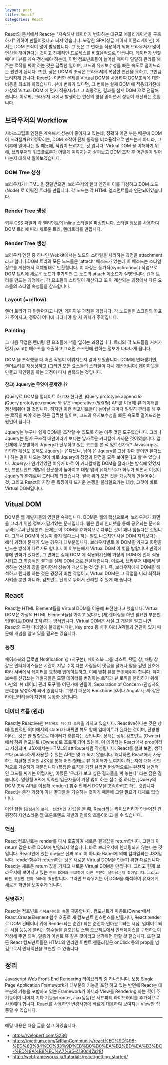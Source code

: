 ```yaml
---
layout: post
title: React? 
categories: React
---
```


React의 문서에서 React는 "지속해서 데이터가 변화하는 대규모 애플리케이션을 구축하기" 위하여 만들어졌다고 써져 있습니다. 복잡한 SPA(싱글 페이지 어플리케이션) 에서는 DOM 조작이 많이 발생합니다. 그 뜻은 그 변화를 적용하기 위해 브라우저가 많이 연산을 해야한다는 것이고 전체적인 프로세스를 비효율적으로 만듭니다. 데이터가 변할 때마다 뷰를 계속 갱신해야 하는데, 이런 컴포넌트들이 늘어날 때마다 일일히 관리를 해 주는 로직을 짜야 하는 것은 끔찍한 일이며, 코드의 유지보수성을 빠른 속도로 떨어뜨리는 원인이 됩니다. 또한, 잦은 DOM의 조작은 브라우저의 복잡한 연산을 요하고, 그만큼 느려지게 됩니다. React는 이러한 문제를 Virtual DOM을 사용하여 DOM조작에 대한 비용을 최소화 하였습니다. 뷰에 변화가 있다면, 그 변화는 실제 DOM 에 적용되기전에 가상의 Virtual DOM 에 먼저 적용시키고 그 최종적인 결과를 실제 DOM 으로 전달해줍니다. 이로써, 브라우저 내에서 발생하는 연산의 양을 줄이면서 성능이 개선되는 것입니다.


## 브라우저의 Workflow
자바스크립트 엔진은 계속해서 성능이 좋아지고 있는데, 정확히 어떤 부분 때문에 DOM 이 느려질까요? 정확히는, DOM 조작이 전체 동작을 비효율적으로 만드는게 아니라, 그 이후에 일어나는 일 때문에, 작업이 느려지는 것 입니다.  Virtual DOM 을 이해하기 위해, 브라우저의 워크플로우가 어떻게 이뤄지는지 살펴보고 DOM 조작 후 어떤일이 일어나는지 대해서 알아보겠습니다.

### DOM Tree 생성
브라우저가 HTML 을 전달받으면, 브라우저의 렌더 엔진이 이를 파싱하고 DOM 노드(Node) 로 이뤄진 트리를 만듭니다. 각 노드는 각 HTML 엘리먼트들과 연관되어있습니다.

### Render Tree 생성
외부 CSS 파일과 각 엘리먼트의 inline 스타일을 파싱합니다. 스타일 정보를 사용하여 DOM 트리에 따라 새로운 트리, 렌더트리를 만듭니다.

### Render Tree 생성
브라우저 엔진 중 하나인 Webkit에서는 노드의 스타일을 처리하는 과정을 attachment라고 합니다.DOM 트리의 모든 노드들은 'attach' 메소드가 있는데 이 메소드는 스타일 정보를 계산해서 객체형태로 반환합니다. 이 과정은 동기적(synchronous) 작업으로 DOM 트리에 새로운 노드가 추가되면 그 노드의 attach 메소드가 실행됩니다. 렌더 트리를 만드는 과정에선, 각 요소들의 스타일이 계산되고 또 이 계산되는 과정에서 다른 요소들의 스타일 속성들을 참조합니다.

### Layout (=reflow)
렌더 트리가 다 만들어지고 나면, 레이아웃 과정을 거칩니다. 각 노드들은 스크린의 좌표가 주어지고, 정확히 어디에 나타나야 할 지 위치가 주어집니다.

### Painting
그 다음 작업은 렌더링 된 요소들에 색을 입히는 과정입니다. 트리의 각 노드들을 거쳐가면서 paint() 메소드를 호출하고 그러면 스크린에 원하는 정보가 나타나게 됩니다.


DOM 을 조작했을 때 어떤 작업이 이뤄지는지 알아 보았습니다. DOM에 변화생기면, 렌더트리를 재생성하고 (그러면 모든 요소들의 스타일이 다시 계산됩니다) 레이아웃을 만들고 페인팅을 하는 과정이 다시 반복되는 것입니다.


#### 참고) Jquery는 무엇이 문제였나?
jQuery로 DOM을 업데이트 하고자 한다면, jQuery.prototype.append 와 jQuery.prototype.remove 와 같은 imperative (명령형) API를 이용해 뷰 데이터를 갱신해줘야 할 것입니다. 하지만 이런 컴포넌트들이 늘어날 때마다 일일히 관리를 해 주는 로직을 짜야 하는 것은 끔찍한 일이며, 코드의 유지보수성을 빠른 속도로 떨어뜨리는 원인이 됩니다. 

Jquery는 누구나 쉽게 DOM을 조작할 수 있도록 하는 아주 멋진 도구였습니다. 그러나 Jquery는 뭔가 구조적 대안이라기 보다는 날카로운 커터칼에 가까운 것이었습니다. 앱 전체에 무분별하게 Jquery가 난무하고 있는 코드를 본 적 있으신가요? Javascript로 간단한 계산도 못해도 Jquery는 쓴다느니, 남이 쓴 Jquery를 그냥 갖다 붙이면 된다느니 하는 말이 나오는 것이 바로 Jquery의 장점과 단점을 모두 보여준다고 할 수 있습니다. Jquery가 인기있었던 이유가 바로 이 커터칼처럼 DOM을 잘라내는 방식에 있었지만, 프론트엔드 개발의 전문성이 높아지고 대형 앱의 유지/보수가 화두가 되면서 이것이 Jquery의 한계로써 드러나게 되었습니다. 결국 위의 모든 것을 가능하게 만들어주는 것, 그리고 React의 가장 큰 특징이자 뜨거운 논쟁을 불러일으키는 대상, 그것이 바로 Virtual DOM입니다.


## Vitual DOM
DOM은 웹 개발자들의 영원한 숙제입니다. DOM은 웹의 핵심으로써, 브라우저가 화면을 그리기 위한 정보가 담겨있는 문서입니다. 웹은 원래 인터넷을 통해 공유되는 문서의 규격으로써 탄생했죠. 문제는 이 DOM을 효과적으로 다루는 것이 꽤나 힘들다는 것입니다. 그래서 DOM이 성능이 좋지 않다느니 하는 말도 나오지만 사실 DOM 자체보다는 해석 과정에 문제가 있는 경우가 대부분입니다. 브라우저별로 이 DOM을 가지고 화면을 만드는 방식이 다르기도 합니다. 이 이부분에서 Virtual DOM 이 빛을 발합니다! 만약에 뷰에 변화가 있다면, 그 변화는 실제 DOM 에 적용되기전에 가상의 DOM 에 먼저 적용시키고 그 최종적인 결과를 실제 DOM 으로 전달해줍니다. 이로써, 브라우저 내에서 발생하는 연산의 양을 줄이면서 성능이 개선되는 것 입니다. 즉, 브라우저에게 DOM을 해석하고 렌더링 하는 것은 굉장히 비싼 작업이고 Virtual DOM은 그 작업을 미리 최적화시켜줄 뿐만 아니라, 컴포넌트 단위로 묶어서 관리할 수 있게 해 줍니다.

## React
React는 HTML Element들을 Virtual DOM을 이용해 표현한다고 했습니다. Virtual DOM은 가상의 HTML Element들을 가지고 있다가, (재)렌더링을 하면 필요한 부분만 업데이트(DOM 조작)하는 방식입니다. Virtual DOM은 사실 그 개념을 알고 나면 React의 구현 디테일에 불과합니다만, key prop 등 차후 여러 API들과 연관이 있기 때문에 개념을 알고 있을 필요는 있습니다.

### 등장
페이스북의 글로벌 Notification 창 (지구본), 페이스북 그룹 리스트, 댓글 창, 채팅 창 같은 인터페이스들은 시간이 지날 수록 다른 사람들이 댓글을 달거나 말을 걸면 신호에 따라 서버에서 데이터를 요청해 업데이트하고, 이에 맞춰 뷰를 변경해줘야 합니다. 
유지보수를 신경쓰는 개발자들은 모델 데이터를 변경하는 로직과 뷰 로직을 분리하기 위해 나만의 '뷰 데이터 관리 도구'를 어딘가에 만들어, Separation of Concern (관심사의 분리)을 달성하게 되어 있습니다. 그렇기 때문에 Backbone.js이나 Angular.js와 같은 라이브러리들이 자연히 등장한 것입니다.


### 데이터 흐름 (원리)
React는 Reactive한 `단방향의 데이터 흐름`을 가지고 있습니다. Reactive하다는 것은 상태(일반적인 의미에서의 state)가 바뀌면 뷰도 함께 업데이트가 된다는 것이며, 단방향이라는 것은 한 방향으로 데이터가 흐른다는 것입니다. 상태는 상위 컴포넌트 (Owner)에서 하위 컴포넌트 (Ownee)로 흐르게 되어 있는데, 이 데이터는 React에서 prop이라고 지칭되며, JSX에서는 HTML의 attribute처럼 작성됩니다.  React를 살펴 보면, 생각보다 public하게 사용할 수 있는 API는 몇 개 되지 않습니다. 왜냐하면 React에서 사용하는 치환형 언어인 JSX를 통해 어떤 형태로 뷰 데이터가 보여져야 하는지에 대해 선언적으로 기술하기 때문입니다 (복잡한 로직을 가진 뷰라면 현실적으로는 완전히 선언적인 코드를 짜기는 어렵지만, 어쨌든 '우리가 보고 싶은 결과물을 써 놓는다' 라는 점은 같습니다). 명령형 API에 익숙한 입문자들이 가장 많이 하는 실수 중 하나는, jQuery의 DOM 조작 API를 이용해 render() 함수 안에서 DOM을 조작하려고 하는 것입니다. React는 중간 과정이 아닌 결과물을 기술하는 것이기 때문에 그럴 필요가 대체로 없습니다.

이런 점들 (`관심사의 분리, 선언적인 API`)을 볼 때, React라는 라이브러리가 만들어진 건 굉장히 자연스러운 웹 프론트엔드 개발의 진화의 흐름이라고 볼 수 있습니다.


### 핵심
React 컴포넌트는 render를 다시 호출하여 새로운 결과값을 return합니다. 그런데 이 return 값은 바로 DOM에 반영되지 않습니다. 바로 브라우저에 렌더링되지 않는다는 것입니다. React안에 있는 div들은 진짜 html이 아니라 Babel에 의해 컴파일되는 JSX입니다. render함수가 return하는 것은 새로운 Virtual DOM을 만들기 위한 재료입니다. React는 새로운 return 값을 가지고 새로운 Virtual DOM을 만듭니다. 그리고 현재 브라우저에 보여지고 있는 `진짜 DOM과 비교하여 어떤 부분이 달라졌는지 찾아냅니다`. 그리고 `바뀐 부분만 진짜 DOM에 적용`합니다. 그러면 브라우저는 이 DOM을 해석하여 유저에게 새로운 화면을 보여주게 됩니다.


### 생명주기
React는 컴포넌트 `라이프사이클 훅`을 제공합니다. 컴포넌트가 마운트(Owner에서 React.CreateElement 함수 호출로 새 컴포넌트 인스턴스를 만들거나, React.render로 DOM 컨테이너 위에 Render되는 순간) 되는 순간과 언마운트되는 시점, 업데이트되는 시점 등등에 불리는 함수들을 컴포넌트 스펙 오브젝트에서 인터페이스를 구현하듯이 작성해 주면 되며, 일종의 이벤트 훅 같은 것이라고 생각하면 편할 것 같습니다. 또한 모든 React 컴포넌트들은 HTML의 인라인 이벤트 핸들러같은 onClick 등의 prop을 넘김으로서 인터랙션을 표현할 수 있습니다. 

## 정리
Javascript Web Front-End Rendering 라이브러리 중 하나입니다. 보통 Single Page Application Framework가 대부분의 기능을 포함 하고 있는 반면에 React는 대부분의 기능을 포함하고 있는 Framework가 아니라 View를 Rendering 하는 것이 주 기능이며 나머지 기타 기능들(router, ajax등등)은 서드파티 라이브러리를 추가적으로 사용해야 합니다. React를 사용하면 변경사항에 빠르게 대응하여 보여지는 View만 집중할 수 있습니다.


----
해당 내용은 다음 글을 참고 하였습니다.
- https://velopert.com/3236
- https://medium.com/@RianCommunity/react%EC%9D%98-%ED%83%84%EC%83%9D%EB%B0%B0%EA%B2%BD%EA%B3%BC-%ED%8A%B9%EC%A7%95-4190d47a28f
- http://webframeworks.kr/tutorials/react/getting-started/